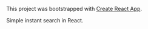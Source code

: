 This project was bootstrapped with [Create React App](https://github.com/facebook/create-react-app).

Simple instant search in React.